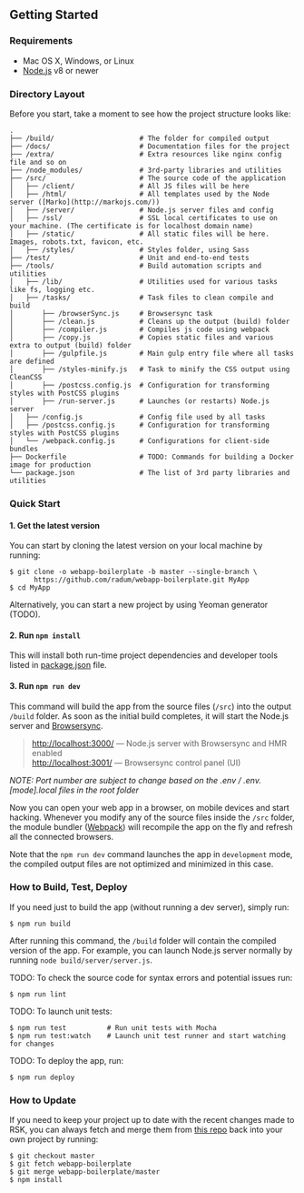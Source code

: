 ## Getting Started

### Requirements

  * Mac OS X, Windows, or Linux
  * [Node.js](https://nodejs.org/) v8 or newer

### Directory Layout

Before you start, take a moment to see how the project structure looks like:

```
.
├── /build/                     # The folder for compiled output
├── /docs/                      # Documentation files for the project
├── /extra/                     # Extra resources like nginx config file and so on
├── /node_modules/              # 3rd-party libraries and utilities
├── /src/                       # The source code of the application
│   ├── /client/                # All JS files will be here
│   ├── /html/                  # All templates used by the Node server ([Marko](http://markojs.com/))
│   ├── /server/                # Node.js server files and config
│   ├── /ssl/                   # SSL local certificates to use on your machine. (The certificate is for localhost domain name)
│   ├── /static/                # All static files will be here. Images, robots.txt, favicon, etc.
│   ├── /styles/                # Styles folder, using Sass
├── /test/                      # Unit and end-to-end tests
├── /tools/                     # Build automation scripts and utilities
│   ├── /lib/                   # Utilities used for various tasks like fs, logging etc.
│   ├── /tasks/                 # Task files to clean compile and build
│   	├── /browserSync.js     # Browsersync task
│   	├── /clean.js           # Cleans up the output (build) folder
│   	├── /compiler.js        # Compiles js code using webpack
│   	├── /copy.js            # Copies static files and various extra to output (build) folder
│   	├── /gulpfile.js        # Main gulp entry file where all tasks are defined
│   	├── /styles-minify.js   # Task to minify the CSS output using CleanCSS
│   	├── /postcss.config.js  # Configuration for transforming styles with PostCSS plugins
│   	├── /run-server.js      # Launches (or restarts) Node.js server
│   ├── /config.js              # Config file used by all tasks
│  	├── /postcss.config.js      # Configuration for transforming styles with PostCSS plugins
│   └── /webpack.config.js      # Configurations for client-side bundles
├── Dockerfile                  # TODO: Commands for building a Docker image for production
└── package.json                # The list of 3rd party libraries and utilities
```

### Quick Start

#### 1. Get the latest version

You can start by cloning the latest version on your local machine by running:

```shell
$ git clone -o webapp-boilerplate -b master --single-branch \
      https://github.com/radum/webapp-boilerplate.git MyApp
$ cd MyApp
```

Alternatively, you can start a new project by using Yeoman generator (TODO).

#### 2. Run `npm install`

This will install both run-time project dependencies and developer tools listed
in [package.json](../package.json) file.

#### 3. Run `npm run dev`

This command will build the app from the source files (`/src`) into the output
`/build` folder. As soon as the initial build completes, it will start the
Node.js server and [Browsersync](https://browsersync.io/).

> [http://localhost:3000/](http://localhost:3000/) — Node.js server with Browsersync and HMR enabled<br>
> [http://localhost:3001/](http://localhost:3002/) — Browsersync control panel (UI)

*NOTE: Port number are subject to change based on the .env / .env.[mode].local files in the root folder*

Now you can open your web app in a browser, on mobile devices and start
hacking. Whenever you modify any of the source files inside the `/src` folder,
the module bundler ([Webpack](http://webpack.github.io/)) will recompile the
app on the fly and refresh all the connected browsers.

Note that the `npm run dev` command launches the app in `development` mode,
the compiled output files are not optimized and minimized in this case.

### How to Build, Test, Deploy

If you need just to build the app (without running a dev server), simply run:

```shell
$ npm run build
```

After running this command, the `/build` folder will contain the compiled
version of the app. For example, you can launch Node.js server normally by
running `node build/server/server.js`.

TODO: To check the source code for syntax errors and potential issues run:

```shell
$ npm run lint
```

TODO: To launch unit tests:

```shell
$ npm run test          # Run unit tests with Mocha
$ npm run test:watch    # Launch unit test runner and start watching for changes
```

TODO: To deploy the app, run:

```shell
$ npm run deploy
```

### How to Update

If you need to keep your project up to date with the recent changes made to RSK,
you can always fetch and merge them from [this repo](https://github.com/radum/webapp-boilerplate)
back into your own project by running:

```shell
$ git checkout master
$ git fetch webapp-boilerplate
$ git merge webapp-boilerplate/master
$ npm install
```
